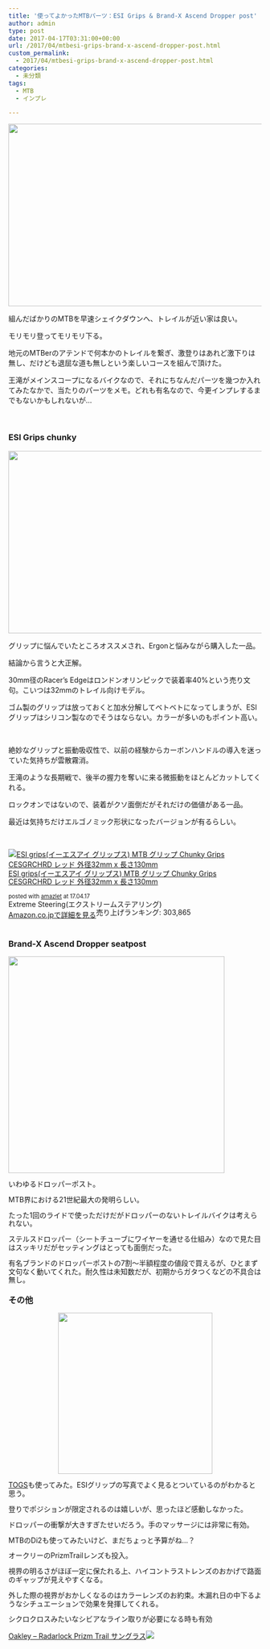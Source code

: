 ```yaml
---
title: '使ってよかったMTBパーツ：ESI Grips & Brand-X Ascend Dropper post'
author: admin
type: post
date: 2017-04-17T03:31:00+00:00
url: /2017/04/mtbesi-grips-brand-x-ascend-dropper-post.html
custom_permalink:
  - 2017/04/mtbesi-grips-brand-x-ascend-dropper-post.html
categories:
  - 未分類
tags:
  - MTB
  - インプレ

---
```

<div class="separator" style="clear: both; text-align: center;">
  <img src="https://blog.gensobunya.net/wp-content/uploads/2017/04/DSC_0935.jpg" width="640" height="362" border="0" />
</div>

組んだばかりのMTBを早速シェイクダウンへ、トレイルが近い家は良い。

モリモリ登ってモリモリ下る。

地元のMTBerのアテンドで何本かのトレイルを繋ぎ、激登りはあれど激下りは無し、だけども退屈な道も無しという楽しいコースを組んで頂けた。

王滝がメインスコープになるバイクなので、それにちなんだパーツを幾つか入れてみたなかで、当たりのパーツをメモ。どれも有名なので、今更インプレするまでもないかもしれないが…

&nbsp;

### ESI Grips chunky

<div class="separator" style="clear: both; text-align: center;">
  <img src="https://blog.gensobunya.net/wp-content/uploads/2017/04/DSC_0942.jpg" width="640" height="362" border="0" />
</div>

グリップに悩んでいたところオススメされ、Ergonと悩みながら購入した一品。

結論から言うと大正解。

30mm径のRacer&#8217;s Edgeはロンドンオリンピックで装着率40%という売り文句。こいつは32mmのトレイル向けモデル。

ゴム製のグリップは放っておくと加水分解してベトベトになってしまうが、ESIグリップはシリコン製なのでそうはならない。カラーが多いのもポイント高い。

<div>
   
</div>

絶妙なグリップと振動吸収性で、以前の経験からカーボンハンドルの導入を迷っていた気持ちが雲散霧消。

王滝のような長期戦で、後半の握力を奪いに来る微振動をほとんどカットしてくれる。

ロックオンではないので、装着がクソ面倒だがそれだけの価値がある一品。

最近は気持ちだけエルゴノミック形状になったバージョンが有るらしい。

&nbsp;

<div class="amazlet-box" style="margin-bottom: 0px;">
  <div class="amazlet-image" style="float: left; margin: 0px 12px 1px 0px;">
    <a href="http://www.amazon.co.jp/exec/obidos/ASIN/B002UMFS5S/gensobunya-22/ref=nosim/" target="_blank" rel="noopener" name="amazletlink"><img style="border: none;" src="https://images-fe.ssl-images-amazon.com/images/I/519PxPfyyGL._SL160_.jpg" alt="ESI grips(イーエスアイ グリップス) MTB グリップ Chunky Grips CESGRCHRD レッド 外径32mm x 長さ130mm" /></a>
  </div>

  <div class="amazlet-info" style="line-height: 120%; margin-bottom: 10px;">
    <div class="amazlet-name" style="line-height: 120%; margin-bottom: 10px;">
<a href="http://www.amazon.co.jp/exec/obidos/ASIN/B002UMFS5S/gensobunya-22/ref=nosim/" target="_blank" rel="noopener" name="amazletlink">ESI grips(イーエスアイ グリップス) MTB グリップ Chunky Grips CESGRCHRD レッド 外径32mm x 長さ130mm</a></p>

<div class="amazlet-powered-date" style="font-size: 80%; line-height: 120%; margin-top: 5px;">
  posted with <a title="amazlet" href="http://www.amazlet.com/" target="_blank" rel="noopener">amazlet</a> at 17.04.17
</div>


<div class="amazlet-detail">
Extreme Steering(エクストリームステアリング) <br /> 売り上げランキング: 303,865


<div class="amazlet-sub-info" style="float: left;">
<div class="amazlet-link" style="margin-top: 5px;">
  <a href="http://www.amazon.co.jp/exec/obidos/ASIN/B002UMFS5S/gensobunya-22/ref=nosim/" target="_blank" rel="noopener" name="amazletlink">Amazon.co.jpで詳細を見る</a>
</div>

  </div>

  <div class="amazlet-footer" style="clear: left;">
     
  </div>
</div>

### Brand-X Ascend Dropper seatpost

<a href="https://ck.jp.ap.valuecommerce.com/servlet/referral?sid=3171302&pid=883104724&vc_url=http%3A%2F%2Fwww.wiggle.jp%2Fbrand-x-ascend-01-%25E3%2583%2589%25E3%2583%25AD%25E3%2583%2583%25E3%2583%2591%25E3%2583%25BC%25E3%2582%25B7%25E3%2583%25BC%25E3%2583%2588%25E3%2583%259D%25E3%2582%25B9%25E3%2583%2588%2F%3Futm_source%3Dvaluecommerce%26utm_medium%3Daffiliates%26utm_campaign%3Daffiliate-website" target="_blank" rel="nofollow noopener"><img src="//ad.jp.ap.valuecommerce.com/servlet/gifbanner?sid=3171302&pid=883104724" width="0" height="1" border="0" /><img src="http://www.wigglestatic.com/product-media/100279023/Dropper%2001.jpg?w=430&h=430&a=7" width="430" height="430" border="0" /></a>

いわゆるドロッパーポスト。

MTB界における21世紀最大の発明らしい。

たった1回のライドで使っただけだがドロッパーのないトレイルバイクは考えられない。

ステルスドロッパー（シートチューブにワイヤーを通せる仕組み）なので見た目はスッキリだがセッティングはとっても面倒だった。

有名ブランドのドロッパーポストの7割～半額程度の値段で買えるが、ひとまず文句なく動いてくれた。耐久性は未知数だが、初期からガタつくなどの不具合は無し。

### その他

<div class="separator" style="clear: both; text-align: center;">
  <img src="https://blog.gensobunya.net/wp-content/uploads/2017/04/TOG_Graph_51500254-cff3-456f-be17-8a1aca3badeb_grande.png" width="307" height="320" border="0" />
</div>

<a href="https://togs.com/" target="_blank" rel="noopener">TOGS</a>も使ってみた。ESIグリップの写真でよく見るとついているのがわかると思う。

登りでポジションが限定されるのは嬉しいが、思ったほど感動しなかった。

ドロッパーの衝撃が大きすぎたせいだろう。手のマッサージには非常に有効。

MTBのDi2も使ってみたいけど、まだちょっと予算がね…？

オークリーのPrizmTrailレンズも投入。

視界の明るさがほぼ一定に保たれる上、ハイコントラストレンズのおかげで路面のギャップが見えやすくなる。

外した際の視界がおかしくなるのはカラーレンズのお約束。木漏れ日の中下るようなシチュエーションで効果を発揮してくれる。

シクロクロスみたいなシビアなライン取りが必要になる時も有効

<a href="https://ck.jp.ap.valuecommerce.com/servlet/referral?sid=3171302&pid=883104724&vc_url=http%3A%2F%2Fwww.wiggle.jp%2Foakley-radarlock-prizm-trail-%25E3%2582%25B5%25E3%2583%25B3%25E3%2582%25B0%25E3%2583%25A9%25E3%2582%25B9%2F%3Flang%3Dja%26curr%3DJPY%26dest%3D33%26sku%3D5360699262%26utm_source%3Dgoogle%26utm_term%26utm_campaign%3DJP_Shopping_High%2BMargin%26utm_medium%3Dbase%26utm_content%3Dmkwid_sOmeDMm0I-dc_pcrid_89577854566_pkw__pmt__prd_5360699262ja%26utm_source%3Dvaluecommerce%26utm_medium%3Daffiliates%26utm_campaign%3Daffiliate-website" target="_blank" rel="nofollow noopener"><img src="https://ad.jp.ap.valuecommerce.com/servlet/gifbanner?sid=3171302&pid=883104724" width="0" height="1" border="0" />Oakley &#8211; Radarlock Prizm Trail サングラス</a><a href="https://ck.jp.ap.valuecommerce.com/servlet/referral?sid=3171302&pid=883104724&vc_url=http%3A%2F%2Fwww.wiggle.jp%2Foakley-radarlock-prizm-trail-%25E3%2582%25B5%25E3%2583%25B3%25E3%2582%25B0%25E3%2583%25A9%25E3%2582%25B9%2F%3Flang%3Dja%26curr%3DJPY%26dest%3D33%26sku%3D5360699262%26utm_source%3Dgoogle%26utm_term%26utm_campaign%3DJP_Shopping_High%2BMargin%26utm_medium%3Dbase%26utm_content%3Dmkwid_sOmeDMm0I-dc_pcrid_89577854566_pkw__pmt__prd_5360699262ja%26utm_source%3Dvaluecommerce%26utm_medium%3Daffiliates%26utm_campaign%3Daffiliate-website" target="_blank" rel="nofollow noopener"><img src="//ad.jp.ap.valuecommerce.com/servlet/gifbanner?sid=3171302&pid=883104724" width="0" height="1" border="0" /><img src="http://www.wigglestatic.com/product-media/5360104450/Oakley-Radarlock-Prizm-Trail-Sunglasses-Performance-Sunglasses-Polished-Black-2015-OO9181-41.jpg?w=430&h=430&a=7" border="0" /></a>